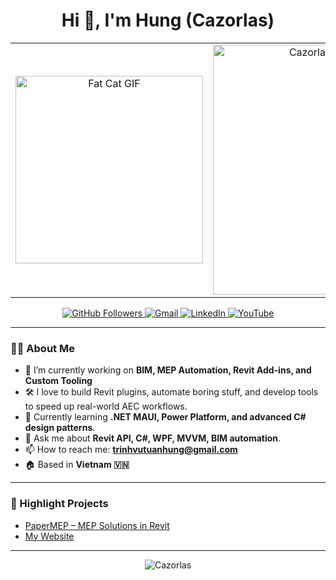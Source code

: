 <!-- Profile README for Cazorlas -->

<h1 align="center">Hi 👋, I'm Hung (Cazorlas)</h1>

<table align="center">
  <tr>
    <td align="center" width="50%">
      <img src="https://media.giphy.com/media/3oriO0OEd9QIDdllqo/giphy.gif" width="300" alt="Fat Cat GIF" />
    </td>
    <td align="center" width="50%">
      <img src="https://github-readme-stats.vercel.app/api?username=Cazorlas&show_icons=true&theme=radical" width="400" alt="Cazorlas's github stats" />
    </td>
  </tr>
</table>

<p align="center">
  <a href="https://github.com/Cazorlas?tab=followers">
    <img src="https://img.shields.io/github/followers/Cazorlas?label=Followers&style=social" alt="GitHub Followers" />
  </a>
  <a href="mailto:trinhvutuanhung@gmail.com">
    <img src="https://img.shields.io/badge/Gmail-Contact-red?logo=gmail" alt="Gmail" />
  </a>
  <a href="https://www.linkedin.com/in/h%C3%B9ng-tr%E1%BB%8Bnh-v%C5%A9-tu%E1%BA%A5n-2739b32a6/">
    <img src="https://img.shields.io/badge/LinkedIn-Connect-blue?logo=linkedin" alt="LinkedIn" />
  </a>
  <a href="https://www.youtube.com/@paper.engineer">
    <img src="https://img.shields.io/badge/Youtube-Subscribe-red?logo=youtube" alt="YouTube" />
  </a>
</p>

---

### 👨‍💻 About Me

- 🔭 I’m currently working on **BIM, MEP Automation, Revit Add-ins, and Custom Tooling**
- 🛠️ I love to build Revit plugins, automate boring stuff, and develop tools to speed up real-world AEC workflows.
- 🌱 Currently learning **.NET MAUI, Power Platform, and advanced C# design patterns**.
- 💬 Ask me about **Revit API, C#, WPF, MVVM, BIM automation**.
- 📫 How to reach me: **trinhvutuanhung@gmail.com**  
- 🏠 Based in **Vietnam 🇻🇳**

---

### 📌 Highlight Projects

- [PaperMEP – MEP Solutions in Revit](https://github.com/Cazorlas/PaperMEP)
- [My Website](https://your-website.com)

---

<p align="center">
  <img src="https://komarev.com/ghpvc/?username=Cazorlas&label=Profile%20views&color=0e75b6&style=flat" alt="Cazorlas" />
</p>
